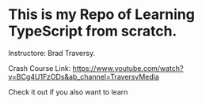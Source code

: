 # This is my Repo of Learning TypeScript from scratch.

Instructore: Brad Traversy.

Crash Course Link: https://www.youtube.com/watch?v=BCg4U1FzODs&ab_channel=TraversyMedia

Check it out if you also want to learn
